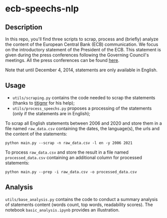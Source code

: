 # ecb-speechs-nlp

## Description

In this repo, you'll find three scripts to scrap, process and (briefly) analyze the content of the European Central Bank (ECB) communication. We focus on the introductory statement of the President of the ECB. This statement is given during the press conferences following the Governing Council's meetings. All the press conferences can be found [here](https://www.ecb.europa.eu/press/pressconf/html/index.en.html).

Note that until December 4, 2014, statements are only available in English.

## Usage

* `utils/scraping.py` contains the code needed to scrap the statements (thanks to [titigmr](https://github.com/titigmr/) for his help);
* `utils/process_speechs.py` proposes a processing of the statements (only if the statements are in English);

To scrap all English statements between 2006 and 2020 and store them in a file named `raw_data.csv` containing the dates, the language(s), the urls and the content of the statements:

```shell
python main.py --scrap -n raw_data.csv -l en -y 2006 2021
```

To process `raw_data.csv` and store the result in a file named `processed_data.csv` containing an additional column for processed statements:

```shell
python main.py --prep -i raw_data.csv -o processed_data.csv
```

## Analysis

`utils/base_analysis.py` contains the code to conduct a summary analysis of statements content (words count, top words, readability scores). The notebook `basic_analysis.ipynb` provides an illustration.
